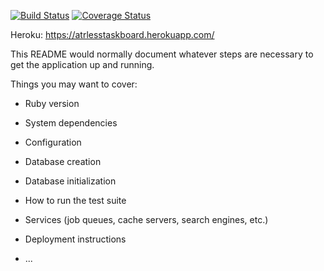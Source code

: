[![Build Status](https://img.shields.io/endpoint.svg?url=https%3A%2F%2Factions-badge.atrox.dev%2Fartlessnick%2FTaskManager%2Fbadge%3Fref%3Ddevelop&style=social)](https://actions-badge.atrox.dev/artlessnick/TaskManager/goto?ref=develop)
[![Coverage Status](https://coveralls.io/repos/github/artlessnick/TaskManager/badge.svg?branch=main)](https://coveralls.io/github/artlessnick/TaskManager?branch=main)

Heroku: https://atrlesstaskboard.herokuapp.com/

This README would normally document whatever steps are necessary to get the
application up and running.

Things you may want to cover:

* Ruby version

* System dependencies

* Configuration

* Database creation

* Database initialization

* How to run the test suite

* Services (job queues, cache servers, search engines, etc.)

* Deployment instructions

* ...

